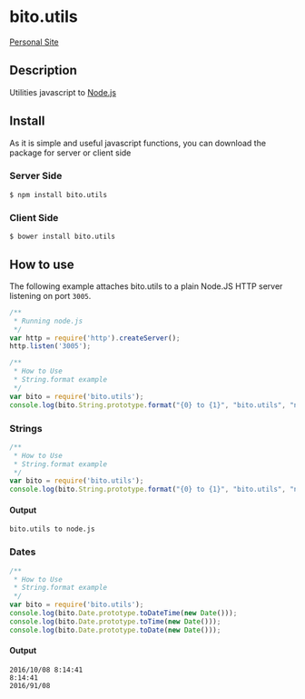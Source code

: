 
# bito.utils

[Personal Site](https://fabriciojf.com)

## Description

Utilities javascript to [Node.js](https://nodejs.org) 


## Install

As it is simple and useful javascript functions, you can download the package for server or client side

### Server Side
```console
$ npm install bito.utils
```

### Client Side
```console
$ bower install bito.utils
```

## How to use

The following example attaches bito.utils to a plain Node.JS
HTTP server listening on port `3005`.

```js
/**
 * Running node.js 
 */
var http = require('http').createServer();
http.listen('3005');

/**
 * How to Use
 * String.format example
 */
var bito = require('bito.utils');
console.log(bito.String.prototype.format("{0} to {1}", "bito.utils", "node.js"));
```

### Strings

```js
/**
 * How to Use
 * String.format example
 */
var bito = require('bito.utils');
console.log(bito.String.prototype.format("{0} to {1}", "bito.utils", "node.js"));
```

#### Output
```console
bito.utils to node.js
```

### Dates

```js
/**
 * How to Use
 * String.format example
 */
var bito = require('bito.utils');
console.log(bito.Date.prototype.toDateTime(new Date()));
console.log(bito.Date.prototype.toTime(new Date())); 
console.log(bito.Date.prototype.toDate(new Date())); 
```

#### Output
```console
2016/10/08 8:14:41
8:14:41
2016/91/08
```